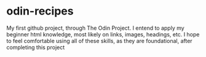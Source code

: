 # odin-recipes
My first github project, through The Odin Project. I entend to apply my beginner html knowledge, most likely on links, images, headings, etc. 
I hope to feel comfortable using all of these skills, as they are foundational, after completing this project